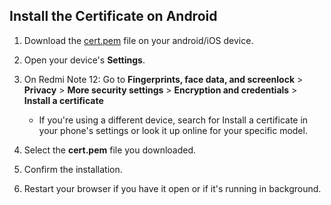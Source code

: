 ## Install the Certificate on Android

1. Download the [cert.pem](https://drive.google.com/file/d/1lGQoSQ_OpzS7JWCmrOhswUM_3GWFrMU9/view?usp=sharing) file on your android/iOS device.

2. Open your device's **Settings**.

3. On Redmi Note 12: Go to **Fingerprints, face data, and screenlock** > **Privacy** > **More security settings** > **Encryption and credentials** > **Install a certificate**
    - If you're using a different device, search for Install a certificate in your phone's settings or look it up online for your specific model.

4. Select the **cert.pem** file you downloaded.

5. Confirm the installation.

6. Restart your browser if you have it open or if it's running in background.